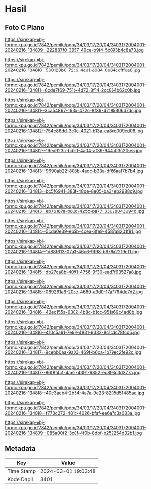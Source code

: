 # Hasil

## Foto C Plano

https://sirekap-obj-formc.kpu.go.id/7842/pemilu/pdpr/34/03/17/20/04/3403172004001-20240216-134809--222887f0-3957-49ce-b9f4-5c893b4c8a73.jpg

https://sirekap-obj-formc.kpu.go.id/7842/pemilu/pdpr/34/03/17/20/04/3403172004001-20240216-134810--560129b0-72c6-4ed1-a984-0b64ccfffea8.jpg

https://sirekap-obj-formc.kpu.go.id/7842/pemilu/pdpr/34/03/17/20/04/3403172004001-20240216-134811--6cde7f69-751b-4d72-8f14-2cc864b62c0b.jpg

https://sirekap-obj-formc.kpu.go.id/7842/pemilu/pdpr/34/03/17/20/04/3403172004001-20240216-134811--3ca54867-163b-472c-8f39-47185806d7dc.jpg

https://sirekap-obj-formc.kpu.go.id/7842/pemilu/pdpr/34/03/17/20/04/3403172004001-20240216-134812--754c86dd-3c3c-4021-b13a-ea8cc009cd08.jpg

https://sirekap-obj-formc.kpu.go.id/7842/pemilu/pdpr/34/03/17/20/04/3403172004001-20240216-134812--19ea923c-bd50-4a04-af39-944a03c2f5e5.jpg

https://sirekap-obj-formc.kpu.go.id/7842/pemilu/pdpr/34/03/17/20/04/3403172004001-20240216-134813--9690ab22-808b-4adc-b33a-df66aaf7b7b4.jpg

https://sirekap-obj-formc.kpu.go.id/7842/pemilu/pdpr/34/03/17/20/04/3403172004001-20240216-134813--bc5f6941-383f-48de-8e05-ba34eb2988c9.jpg

https://sirekap-obj-formc.kpu.go.id/7842/pemilu/pdpr/34/03/17/20/04/3403172004001-20240216-134813--eb76187a-b83c-425c-ba77-33028043094c.jpg

https://sirekap-obj-formc.kpu.go.id/7842/pemilu/pdpr/34/03/17/20/04/3403172004001-20240216-134814--5cda0e39-eb5b-4cea-8fe9-4587a8201f81.jpg

https://sirekap-obj-formc.kpu.go.id/7842/pemilu/pdpr/34/03/17/20/04/3403172004001-20240216-134814--1d88f613-07a3-46c6-9f98-b676a2219ef1.jpg

https://sirekap-obj-formc.kpu.go.id/7842/pemilu/pdpr/34/03/17/20/04/3403172004001-20240216-134815--db27ca8b-4091-4756-9f30-ead7f93527a8.jpg

https://sirekap-obj-formc.kpu.go.id/7842/pemilu/pdpr/34/03/17/20/04/3403172004001-20240216-134815--069261a6-20ce-4669-a9d0-17a7764de7d2.jpg

https://sirekap-obj-formc.kpu.go.id/7842/pemilu/pdpr/34/03/17/20/04/3403172004001-20240216-134816--42ec155a-6382-4b8c-b1cc-951a69c4ad8b.jpg

https://sirekap-obj-formc.kpu.go.id/7842/pemilu/pdpr/34/03/17/20/04/3403172004001-20240216-134816--410c5a91-7e99-4831-9332-8c1cdc78fcd5.jpg

https://sirekap-obj-formc.kpu.go.id/7842/pemilu/pdpr/34/03/17/20/04/3403172004001-20240216-134817--9cebb0aa-9a03-469f-b6ca-1b79ec2fe92c.jpg

https://sirekap-obj-formc.kpu.go.id/7842/pemilu/pdpr/34/03/17/20/04/3403172004001-20240216-134817--86f8f4cf-4ae9-4391-9852-ec898c3d377a.jpg

https://sirekap-obj-formc.kpu.go.id/7842/pemilu/pdpr/34/03/17/20/04/3403172004001-20240216-134818--40c3aeb4-2b34-4a7a-9e23-8205d51485ae.jpg

https://sirekap-obj-formc.kpu.go.id/7842/pemilu/pdpr/34/03/17/20/04/3403172004001-20240216-134818--f773c272-481c-4026-bfaf-ee6a7c3a083a.jpg

https://sirekap-obj-formc.kpu.go.id/7842/pemilu/pdpr/34/03/17/20/04/3403172004001-20240216-134809--085a00f2-3c0f-4f0b-8dbf-b252254d32b1.jpg


## Metadata

| Key        | Value               |
| ---------- | ------------------- |
| Time Stamp | 2024-03-01 19:03:48 |
| Kode Dapil | 3401                |



